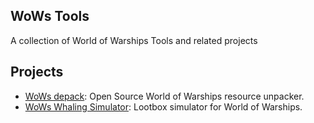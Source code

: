 ## WoWs Tools

A collection of World of Warships Tools and related projects

## Projects
* [WoWs depack](https://github.com/wows-tools/wows-depack): Open Source World of Warships resource unpacker.
* [WoWs Whaling Simulator](https://github.com/wows-tools/wows-whaling-simulator): Lootbox simulator for World of Warships.
